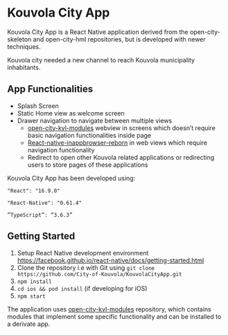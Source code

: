 # Kouvola City App

Kouvola City App is a React Native application derived from the open-city-skeleton and open-city-hml repositories, but is developed with newer techniques.

Kouvola city needed a new channel to reach Kouvola municipality inhabitants. 

## App Functionalities

* Splash Screen
* Static Home view as welcome screen
* Drawer navigation to navigate between multiple views
    * [open-city-kvl-modules](https://github.com/City-of-Kouvola/open-city-kvl-modules) webview in screens which doesn’t require basic navigation functionalities inside page
    * [React-native-inappbrowser-reborn](https://github.com/proyecto26/react-native-inappbrowser) in web views which require navigation functionality
    * Redirect to open other Kouvola related applications or redirecting users to store pages of these applications


Kouvola City App has been developed using:

`"React": "16.9.0"`

`"React-Native": "0.61.4"`

`”TypeScript”: “3.6.3”`

## Getting Started

1. Setup React Native development environment https://facebook.github.io/react-native/docs/getting-started.html
2. Clone the repository i.e with Git using `git clone https://github.com/City-of-Kouvola/KouvolaCityApp.git`
3. `npm install`
4. `cd ios && pod install` (if developing for iOS)
5. `npm start`

The application uses [open-city-kvl-modules](https://github.com/City-of-Kouvola/open-city-kvl-modules) repository, which contains modules that implement some specific functionality and can be installed to a derivate app.
